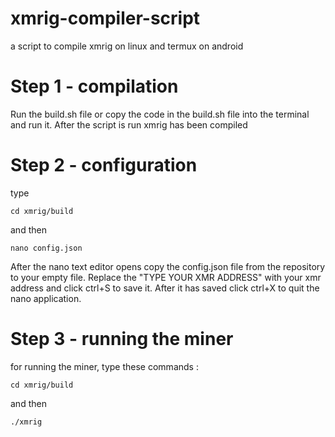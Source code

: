 # xmrig-compiler-script
a script to compile xmrig on linux and termux on android

# Step 1 - compilation

Run the build.sh file or copy the code in the build.sh file into the terminal and run it.
After the script is run xmrig has been compiled

# Step 2 - configuration

type

  ```  
cd xmrig/build
   ```  

and then 

  ```  
nano config.json

  ```  

After the nano text editor opens copy the config.json file from the repository to your empty file. Replace the "TYPE YOUR XMR ADDRESS" with your xmr address and click ctrl+S to save it.
After it has saved click ctrl+X to quit the nano application.

# Step 3 - running the miner

for running the miner, type these commands :

  ```  
cd xmrig/build
  ```  
  
and then

  ```  
./xmrig
  ```  
